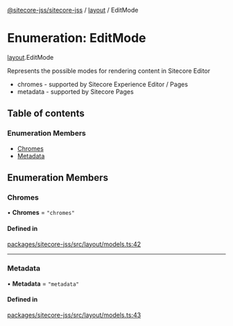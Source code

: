 [@sitecore-jss/sitecore-jss](../README.md) / [layout](../modules/layout.md) / EditMode

# Enumeration: EditMode

[layout](../modules/layout.md).EditMode

Represents the possible modes for rendering content in Sitecore Editor
- chromes - supported by Sitecore Experience Editor / Pages
- metadata - supported by Sitecore Pages

## Table of contents

### Enumeration Members

- [Chromes](layout.EditMode.md#chromes)
- [Metadata](layout.EditMode.md#metadata)

## Enumeration Members

### Chromes

• **Chromes** = ``"chromes"``

#### Defined in

[packages/sitecore-jss/src/layout/models.ts:42](https://github.com/Sitecore/jss/blob/db53d5411/packages/sitecore-jss/src/layout/models.ts#L42)

___

### Metadata

• **Metadata** = ``"metadata"``

#### Defined in

[packages/sitecore-jss/src/layout/models.ts:43](https://github.com/Sitecore/jss/blob/db53d5411/packages/sitecore-jss/src/layout/models.ts#L43)
